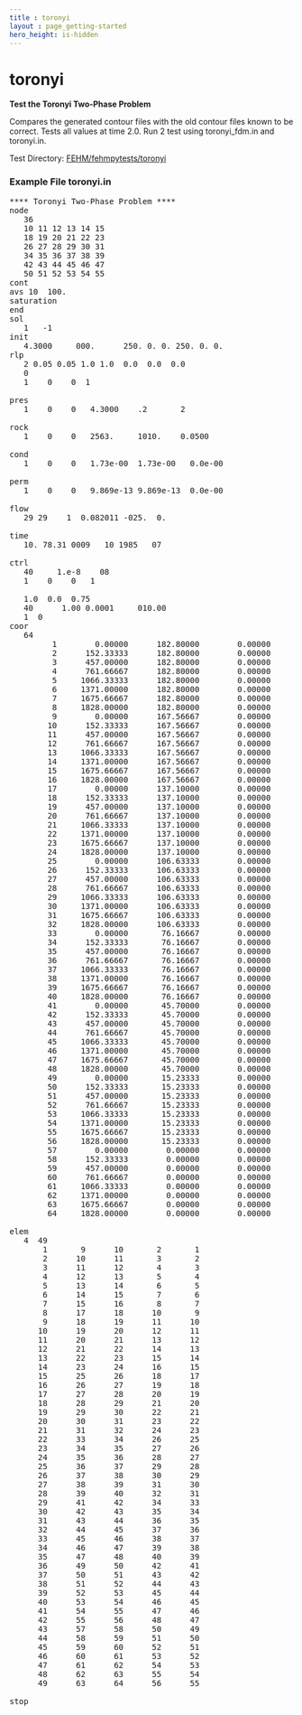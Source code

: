 ```yaml
---
title : toronyi
layout : page_getting-started
hero_height: is-hidden
---
```


# toronyi

**Test the Toronyi Two-Phase Problem**

Compares the generated contour files with the old contour files known to be correct. Tests all values at time 2.0.
Run 2 test using toronyi_fdm.in and toronyi.in.


Test Directory: [FEHM/fehmpytests/toronyi](https://github.com/lanl/FEHM/tree/master/fehmpytests/toronyi)


### Example File toronyi.in 
<pre>
**** Toronyi Two-Phase Problem ****
node
   36
   10 11 12 13 14 15
   18 19 20 21 22 23
   26 27 28 29 30 31
   34 35 36 37 38 39
   42 43 44 45 46 47
   50 51 52 53 54 55
cont
avs	10	100.
saturation
end
sol
   1   -1
init
   4.3000     000.      250. 0. 0. 250. 0. 0.
rlp
   2 0.05 0.05 1.0 1.0  0.0  0.0  0.0
   0
   1    0    0  1

pres
   1    0    0   4.3000    .2       2

rock
   1    0    0   2563.     1010.    0.0500

cond
   1    0    0   1.73e-00  1.73e-00   0.0e-00

perm
   1    0    0   9.869e-13 9.869e-13  0.0e-00

flow
   29 29    1  0.082011 -025.  0.

time
   10. 78.31 0009   10 1985   07

ctrl
   40     1.e-8    08
   1    0    0   1

   1.0  0.0  0.75
   40      1.00 0.0001     010.00
   1  0
coor
   64
         1        0.00000      182.80000        0.00000
         2      152.33333      182.80000        0.00000
         3      457.00000      182.80000        0.00000
         4      761.66667      182.80000        0.00000
         5     1066.33333      182.80000        0.00000
         6     1371.00000      182.80000        0.00000
         7     1675.66667      182.80000        0.00000
         8     1828.00000      182.80000        0.00000
         9        0.00000      167.56667        0.00000
        10      152.33333      167.56667        0.00000
        11      457.00000      167.56667        0.00000
        12      761.66667      167.56667        0.00000
        13     1066.33333      167.56667        0.00000
        14     1371.00000      167.56667        0.00000
        15     1675.66667      167.56667        0.00000
        16     1828.00000      167.56667        0.00000
        17        0.00000      137.10000        0.00000
        18      152.33333      137.10000        0.00000
        19      457.00000      137.10000        0.00000
        20      761.66667      137.10000        0.00000
        21     1066.33333      137.10000        0.00000
        22     1371.00000      137.10000        0.00000
        23     1675.66667      137.10000        0.00000
        24     1828.00000      137.10000        0.00000
        25        0.00000      106.63333        0.00000
        26      152.33333      106.63333        0.00000
        27      457.00000      106.63333        0.00000
        28      761.66667      106.63333        0.00000
        29     1066.33333      106.63333        0.00000
        30     1371.00000      106.63333        0.00000
        31     1675.66667      106.63333        0.00000
        32     1828.00000      106.63333        0.00000
        33        0.00000       76.16667        0.00000
        34      152.33333       76.16667        0.00000
        35      457.00000       76.16667        0.00000
        36      761.66667       76.16667        0.00000
        37     1066.33333       76.16667        0.00000
        38     1371.00000       76.16667        0.00000
        39     1675.66667       76.16667        0.00000
        40     1828.00000       76.16667        0.00000
        41        0.00000       45.70000        0.00000
        42      152.33333       45.70000        0.00000
        43      457.00000       45.70000        0.00000
        44      761.66667       45.70000        0.00000
        45     1066.33333       45.70000        0.00000
        46     1371.00000       45.70000        0.00000
        47     1675.66667       45.70000        0.00000
        48     1828.00000       45.70000        0.00000
        49        0.00000       15.23333        0.00000
        50      152.33333       15.23333        0.00000
        51      457.00000       15.23333        0.00000
        52      761.66667       15.23333        0.00000
        53     1066.33333       15.23333        0.00000
        54     1371.00000       15.23333        0.00000
        55     1675.66667       15.23333        0.00000
        56     1828.00000       15.23333        0.00000
        57        0.00000        0.00000        0.00000
        58      152.33333        0.00000        0.00000
        59      457.00000        0.00000        0.00000
        60      761.66667        0.00000        0.00000
        61     1066.33333        0.00000        0.00000
        62     1371.00000        0.00000        0.00000
        63     1675.66667        0.00000        0.00000
        64     1828.00000        0.00000        0.00000

elem
   4  49
       1       9      10       2       1
       2      10      11       3       2
       3      11      12       4       3
       4      12      13       5       4
       5      13      14       6       5
       6      14      15       7       6
       7      15      16       8       7
       8      17      18      10       9
       9      18      19      11      10
      10      19      20      12      11
      11      20      21      13      12
      12      21      22      14      13
      13      22      23      15      14
      14      23      24      16      15
      15      25      26      18      17
      16      26      27      19      18
      17      27      28      20      19
      18      28      29      21      20
      19      29      30      22      21
      20      30      31      23      22
      21      31      32      24      23
      22      33      34      26      25
      23      34      35      27      26
      24      35      36      28      27
      25      36      37      29      28
      26      37      38      30      29
      27      38      39      31      30
      28      39      40      32      31
      29      41      42      34      33
      30      42      43      35      34
      31      43      44      36      35
      32      44      45      37      36
      33      45      46      38      37
      34      46      47      39      38
      35      47      48      40      39
      36      49      50      42      41
      37      50      51      43      42
      38      51      52      44      43
      39      52      53      45      44
      40      53      54      46      45
      41      54      55      47      46
      42      55      56      48      47
      43      57      58      50      49
      44      58      59      51      50
      45      59      60      52      51
      46      60      61      53      52
      47      61      62      54      53
      48      62      63      55      54
      49      63      64      56      55

stop
</pre>
